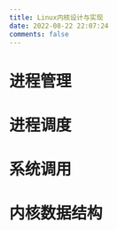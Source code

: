 ```yaml
---
title: Linux内核设计与实现
date: 2022-08-22 22:07:24
comments: false
---
```



# 进程管理



# 进程调度



# 系统调用



# 内核数据结构
